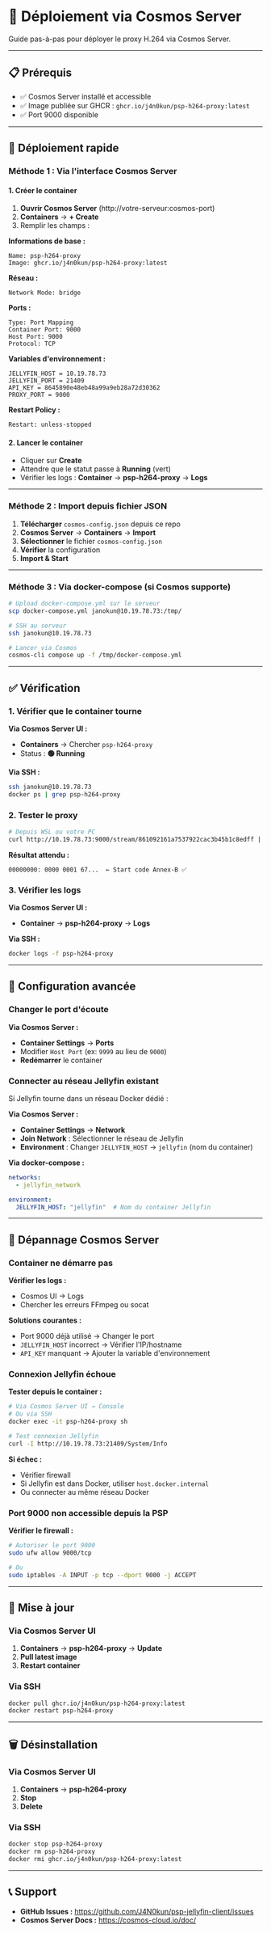 # 🌌 Déploiement via Cosmos Server

Guide pas-à-pas pour déployer le proxy H.264 via Cosmos Server.

---

## 📋 Prérequis

- ✅ Cosmos Server installé et accessible
- ✅ Image publiée sur GHCR : `ghcr.io/j4n0kun/psp-h264-proxy:latest`
- ✅ Port 9000 disponible

---

## 🚀 Déploiement rapide

### Méthode 1 : Via l'interface Cosmos Server

#### 1. Créer le container

1. **Ouvrir Cosmos Server** (http://votre-serveur:cosmos-port)
2. **Containers** → **+ Create**
3. Remplir les champs :

**Informations de base :**
```
Name: psp-h264-proxy
Image: ghcr.io/j4n0kun/psp-h264-proxy:latest
```

**Réseau :**
```
Network Mode: bridge
```

**Ports :**
```
Type: Port Mapping
Container Port: 9000
Host Port: 9000
Protocol: TCP
```

**Variables d'environnement :**
```
JELLYFIN_HOST = 10.19.78.73
JELLYFIN_PORT = 21409
API_KEY = 8645890e48eb48a99a9eb28a72d30362
PROXY_PORT = 9000
```

**Restart Policy :**
```
Restart: unless-stopped
```

#### 2. Lancer le container

- Cliquer sur **Create**
- Attendre que le statut passe à **Running** (vert)
- Vérifier les logs : **Container** → **psp-h264-proxy** → **Logs**

---

### Méthode 2 : Import depuis fichier JSON

1. **Télécharger** `cosmos-config.json` depuis ce repo
2. **Cosmos Server** → **Containers** → **Import**
3. **Sélectionner** le fichier `cosmos-config.json`
4. **Vérifier** la configuration
5. **Import & Start**

---

### Méthode 3 : Via docker-compose (si Cosmos supporte)

```bash
# Upload docker-compose.yml sur le serveur
scp docker-compose.yml janokun@10.19.78.73:/tmp/

# SSH au serveur
ssh janokun@10.19.78.73

# Lancer via Cosmos
cosmos-cli compose up -f /tmp/docker-compose.yml
```

---

## ✅ Vérification

### 1. Vérifier que le container tourne

**Via Cosmos Server UI :**
- **Containers** → Chercher `psp-h264-proxy`
- Status : **🟢 Running**

**Via SSH :**
```bash
ssh janokun@10.19.78.73
docker ps | grep psp-h264-proxy
```

### 2. Tester le proxy

```bash
# Depuis WSL ou votre PC
curl http://10.19.78.73:9000/stream/861092161a7537922cac3b45b1c8edff | head -c 100 | xxd
```

**Résultat attendu :**
```
00000000: 0000 0001 67...  ← Start code Annex-B ✅
```

### 3. Vérifier les logs

**Via Cosmos Server UI :**
- **Container** → **psp-h264-proxy** → **Logs**

**Via SSH :**
```bash
docker logs -f psp-h264-proxy
```

---

## 🔧 Configuration avancée

### Changer le port d'écoute

**Via Cosmos Server :**
- **Container Settings** → **Ports**
- Modifier `Host Port` (ex: `9999` au lieu de `9000`)
- **Redémarrer** le container

### Connecter au réseau Jellyfin existant

Si Jellyfin tourne dans un réseau Docker dédié :

**Via Cosmos Server :**
- **Container Settings** → **Network**
- **Join Network** : Sélectionner le réseau de Jellyfin
- **Environment** : Changer `JELLYFIN_HOST` → `jellyfin` (nom du container)

**Via docker-compose :**
```yaml
networks:
  - jellyfin_network

environment:
  JELLYFIN_HOST: "jellyfin"  # Nom du container Jellyfin
```

---

## 🐛 Dépannage Cosmos Server

### Container ne démarre pas

**Vérifier les logs :**
- Cosmos UI → Logs
- Chercher les erreurs FFmpeg ou socat

**Solutions courantes :**
- Port 9000 déjà utilisé → Changer le port
- `JELLYFIN_HOST` incorrect → Vérifier l'IP/hostname
- `API_KEY` manquant → Ajouter la variable d'environnement

### Connexion Jellyfin échoue

**Tester depuis le container :**
```bash
# Via Cosmos Server UI → Console
# Ou via SSH
docker exec -it psp-h264-proxy sh

# Test connexion Jellyfin
curl -I http://10.19.78.73:21409/System/Info
```

**Si échec :**
- Vérifier firewall
- Si Jellyfin est dans Docker, utiliser `host.docker.internal`
- Ou connecter au même réseau Docker

### Port 9000 non accessible depuis la PSP

**Vérifier le firewall :**
```bash
# Autoriser le port 9000
sudo ufw allow 9000/tcp

# Ou
sudo iptables -A INPUT -p tcp --dport 9000 -j ACCEPT
```

---

## 🔄 Mise à jour

### Via Cosmos Server UI

1. **Containers** → **psp-h264-proxy** → **Update**
2. **Pull latest image**
3. **Restart container**

### Via SSH

```bash
docker pull ghcr.io/j4n0kun/psp-h264-proxy:latest
docker restart psp-h264-proxy
```

---

## 🗑️ Désinstallation

### Via Cosmos Server UI

1. **Containers** → **psp-h264-proxy**
2. **Stop**
3. **Delete**

### Via SSH

```bash
docker stop psp-h264-proxy
docker rm psp-h264-proxy
docker rmi ghcr.io/j4n0kun/psp-h264-proxy:latest
```

---

## 📞 Support

- **GitHub Issues :** https://github.com/J4N0kun/psp-jellyfin-client/issues
- **Cosmos Server Docs :** https://cosmos-cloud.io/doc/

